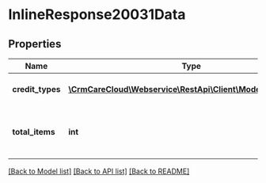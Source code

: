 # InlineResponse20031Data

## Properties
Name | Type | Description | Notes
------------ | ------------- | ------------- | -------------
**credit_types** | [**\CrmCareCloud\Webservice\RestApi\Client\Model\CreditType[]**](CreditType.md) | List of the credit types. | [optional] 
**total_items** | **int** | The number of all found credit types. | [optional] 

[[Back to Model list]](../../README.md#documentation-for-models) [[Back to API list]](../../README.md#documentation-for-api-endpoints) [[Back to README]](../../README.md)

